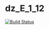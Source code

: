 # dz_E_1_12
[![Build Status](https://travis-ci.org/baulindv/dz_E_1_12.svg?branch=master)](https://travis-ci.org/baulindv/dz_E_1_12)

